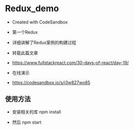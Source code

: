 # Redux_demo
- Created with CodeSandbox
- 第一个Redux    
- 详细讲解了Redux案例的构建过程


- 转载此篇文章
- https://www.fullstackreact.com/30-days-of-react/day-19/
- 在线演示
- https://codesandbox.io/s/j3w827wo85

## 使用方法
- 安装相关的库
npm install

- 然后
npm start

